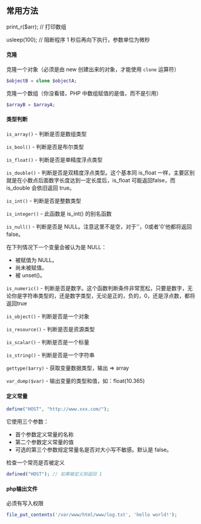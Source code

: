 ## 常用方法

print_r($arr); // 打印数组

usleep(100); // 阻断程序 1 秒后再向下执行，参数单位为微秒



#### 克隆

克隆一个对象（必须是由 new 创建出来的对象，才能使用 `clone` 运算符）

```php
$objectB = clone $objectA;
```

克隆一个数组（你没看错，PHP 中数组赋值的是值，而不是引用）

```php
$arrayB = $arrayA;
```




#### 类型判断

`is_array()` - 判断是否是数组类型

`is_bool()` - 判断是否是布尔类型

`is_float()` - 判断是否是单精度浮点类型

`is_double()` - 判断是否是双精度浮点类型。这个基本同 is_float 一样，主要区别就是在小数点后面数字长度达到一定长度后，is_float 可能返回false，而 is_double 会依旧返回 true。

`is_int()` - 判断是否是整数类型

`is_integer()` - 此函数是 is_int() 的别名函数

`is_null()` - 判断是否是 NULL。注意这里不是空，对于''，0或者'0'他都将返回false。

在下列情况下一个变量会被认为是 NULL：

- 被赋值为 NULL。
- 尚未被赋值。
- 被 unset()。

`is_numeric()` - 判断是否是数字。这个函数判断条件非常宽松，只要是数字，无论你是字符串类型的，还是数字类型，无论是正的，负的，0，还是浮点数，都将返回true

`is_object()` - 判断是否是一个对象

`is_resource()` - 判断是否是资源类型

`is_scalar()` - 判断是否是一个标量

`is_string()` - 判断是否是一个字符串

`gettype($arry)` - 获取变量数据类型，输出 => array 

`var_dump($var)` - 输出变量的类型和值，如：float(10.365) 



#### 定义常量

```php
define("HOST", "http://www.xxx.com/");
```

它使用三个参数：

- 首个参数定义常量的名称
- 第二个参数定义常量的值
- 可选的第三个参数规定常量名是否对大小写不敏感。默认是 false。

检查一个常亮是否被定义

```php
defined("HOST"); // 如果被定义则返回 1
```


#### php输出文件

必须有写入权限

```php
file_put_contents('/var/www/html/www/log.txt', 'hello world!');
```
